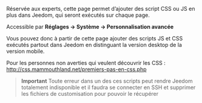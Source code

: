 
Réservée aux experts, cette page permet d’ajouter des script CSS ou JS en plus dans Jeedom, qui seront exécutés sur chaque page.

Accessible par **Réglages → Système → Personnalisation avancée**

Vous pouvez donc à partir de cette page ajouter des scripts JS et CSS exécutés partout dans Jeedom en distinguant la version desktop de la version mobile.

Pour les personnes non averties qui veulent découvrir les CSS :
<http://css.mammouthland.net/premiers-pas-en-css.php>

> **Important**
> Toute erreur dans un des ces scripts peut rendre Jeedom totalement indisponible et il faudra se connecter en SSH et supprimer les fichiers de customisation pour pouvoir le récupérer